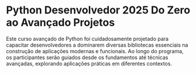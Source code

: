 # **Python Desenvolvedor 2025 Do Zero ao Avançado Projetos**

 Este curso avançado de Python foi cuidadosamente projetado para capacitar desenvolvedores a dominarem diversas bibliotecas essenciais na construção de aplicações modernas e funcionais. Ao longo do programa, os participantes serão guiados desde os fundamentos até técnicas avançadas, explorando aplicações práticas em diferentes contextos.

